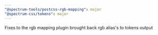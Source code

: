 ```yaml
---
"@spectrum-tools/postcss-rgb-mapping": major
"@spectrum-css/tokens": major
---
```


Fixes to the rgb mapping plugin brought back rgb alias's to tokens output
